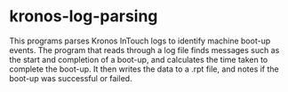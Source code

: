 # kronos-log-parsing
This programs parses Kronos InTouch logs to identify‬ machine boot-up events. The program that reads through a log file finds‬ messages such as the start and completion of a boot-up, and calculates the‬ time taken to complete the boot-up. It then writes the data to a .rpt file,‬ and notes if the boot-up was successful or failed.

